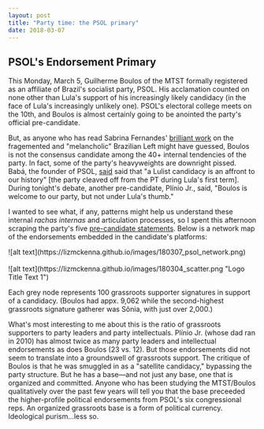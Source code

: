 ```yaml
---
layout: post
title: "Party time: the PSOL primary"
date: 2018-03-07
---
```


<h2> PSOL's Endorsement Primary </h2>

<p> This Monday, March 5, Guilherme Boulos of the MTST formally registered as an affiliate of Brazil's socialist party, PSOL. His acclamation counted on none other than Lula's support of his increasingly likely candidacy (in the face of Lula's increasingly unlikely one). PSOL's electoral college meets on the 10th, and Boulos is almost certainly going to be anointed the party's official pre-candidate.<p>

<p> But, as anyone who has read Sabrina Fernandes' <a href="http://www.ihu.unisinos.br/159-noticias/entrevistas/569025-a-fragmentacao-da-esquerda-a-crise-da-praxis-e-a-melancolia-entrevista-especial-com-sabrina-fernandes">brilliant work</a> on the fragemented and "melancholic" Brazilian Left might have guessed, Boulos is not the consensus candidate among the 40+ internal tendencies of the party. In fact, some of the party's heavyweights are downright pissed. Babá, the founder of PSOL, <a href="https://www.facebook.com/babapsol/">said</a> said that "a Lulist candidacy is an affront to our history" [the party cleaved off from the PT during Lula's first term]. During tonight's debate, another pre-candidate, Plínio Jr., said, "Boulos is welcome to our party, but not under Lula's thumb."
 
<p> I wanted to see what, if any, patterns might help us understand these internal <i>rachas internas</i> and articulation processes, so I spent this afternoon scraping the party's five <a href="http://www.psol50.org.br/pre-candidaturas-a-presidencia/">pre-candidate statements</a>. Below is a network map of the endorsements embedded in the candidate's platforms:
 <p>
 ![alt text](https://lizmckenna.github.io/images/180307_psol_network.png)
 <br>
  <br>
 ![alt text](https://lizmckenna.github.io/images/180304_scatter.png "Logo Title Text 1")
 <br>
  
  
<p> Each grey node represents 100 grassroots supporter signatures in support of a candidacy. (Boulos had appx. 9,062 while the second-highest grassroots signature gatherer was Sônia, with just over 2,000.)<p> 
 
<p> What's most interesting to me about this is the ratio of grassroots supporters to party leaders and party intellectuals. Plínio Jr. (whose dad ran in 2010) has almost twice as many party leaders and intellectual endorsements as does Boulos (23 vs. 12). But those endorsements did not seem to translate into a groundswell of grassroots support. The critique of Boulos is that he was smuggled in as a "satellite candidacy," bypassing the party structure. But he has a base—and not just any base, one that is organized and committed. Anyone who has been studying the MTST/Boulos qualitatively over the past few years will tell you that the base preceeded the higher-profile political endorsements from PSOL's six congressional reps. An organized grassroots base is a form of political currency. Ideological purism...less so.<p>
